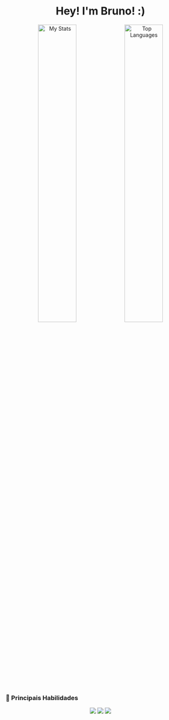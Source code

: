 <h1 align="center">Hey! I'm Bruno! :)</h1>

<div align="center">
  <img alt="My Stats" width="45%" src="https://awesome-github-stats.azurewebsites.net/user-stats/silenciopz?cardType=github&theme=dark"/>
  <img alt="Top Languages" width="45%" src="https://awesome-github-stats.azurewebsites.net/user-stats/silenciopz/top-langs/?theme=dark&layout=compact&hide=python,html,css"/>
</div>

### 🚀 Principais Habilidades
<p align="center">
  <img src="https://img.shields.io/badge/Kotlin-Expert-%237F52FF?logo=kotlin"/>
  <img src="https://img.shields.io/badge/Android-Advanced-%233DDC84?logo=android"/>
  <img src="https://img.shields.io/badge/Java-Advanced-%23007396?logo=java"/>
</p>
